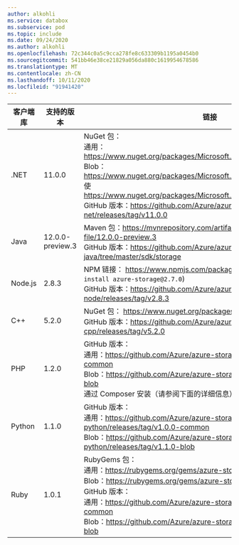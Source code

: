```yaml
---
author: alkohli
ms.service: databox
ms.subservice: pod
ms.topic: include
ms.date: 09/24/2020
ms.author: alkohli
ms.openlocfilehash: 72c344c0a5c9cca278fe8c633309b1195a0454b0
ms.sourcegitcommit: 541bb46e38ce21829a056da880c1619954678586
ms.translationtype: MT
ms.contentlocale: zh-CN
ms.lasthandoff: 10/11/2020
ms.locfileid: "91941420"
---
```

客户端库     |支持的版本     | 链接   |     终结点规范      |
|--------------------|--------------------------------------------|--------|---------------------------------|
|    .NET                |     11.0.0                                           |    NuGet 包：  <br>通用：https://www.nuget.org/packages/Microsoft.Azure.Storage.Common/11.0.0    <br> Blob：https://www.nuget.org/packages/Microsoft.Azure.Storage.Blob/11.0.0 <br>使   https://www.nuget.org/packages/Microsoft.Azure.Storage.Queue/11.0.0 <br>GitHub 版本：https://github.com/Azure/azure-storage-net/releases/tag/v11.0.0                          |    app.config 文件                 |
|    Java                |    12.0.0-preview.3                                           |   Maven 包：https://mvnrepository.com/artifact/com.azure/azure-storage-file/12.0.0-preview.3   <br>GitHub 版本：https://github.com/Azure/azure-sdk-for-java/tree/master/sdk/storage                                                                                                                                                                              |    连接字符串设置         |
|    Node.js             |    2.8.3                                           |    NPM 链接：   https://www.npmjs.com/package/azure-storage   (运行： `npm install azure-storage@2.7.0`)    <br>GitHub 版本：https://github.com/Azure/azure-storage-node/releases/tag/v2.8.3                                                                                                                                                                        |    服务实例声明    |
|    C++                 |    5.2.0                                           |    NuGet 包：   https://www.nuget.org/packages/wastorage.v140/5.2.0   <br>GitHub 版本：https://github.com/Azure/azure-storage-cpp/releases/tag/v5.2.0                                                                                                                                                                                                     |    连接字符串设置         |
|    PHP                 |    1.2.0                                           |    GitHub 版本：<br>通用：https://github.com/Azure/azure-storage-php/releases/tag/v1.2.0-common   <br>Blob：https://github.com/Azure/azure-storage-php/releases/tag/v1.2.0-blob      <br>通过 Composer 安装（请参阅下面的详细信息）。                                                                                                             |    连接字符串设置         |
|    Python              |    1.1.0                                           |    GitHub 版本：<br>通用：https://github.com/Azure/azure-storage-python/releases/tag/v1.0.0-common <br>Blob：https://github.com/Azure/azure-storage-python/releases/tag/v1.1.0-blob                                                                                                                                                                          |    服务实例声明    |
|    Ruby                |    1.0.1                                           |    RubyGems 包：<br>通用：https://rubygems.org/gems/azure-storage-common/versions/1.0.1   <br>Blob：https://rubygems.org/gems/azure-storage-blob/versions/1.0.1         <br>GitHub 版本：<br>通用：https://github.com/Azure/azure-storage-ruby/releases/tag/v1.0.1-common   <br>Blob：https://github.com/Azure/azure-storage-ruby/releases/tag/v1.0.1-blob          |    连接字符串设置         |

